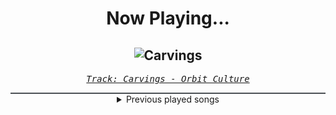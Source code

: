 <div align="center"> 
<h1>Now Playing...</h1>

![Carvings](https://i.scdn.co/image/ab67616d00001e0270bec27507239105b7a9a0f0)
--
_<samp><a href="https://open.spotify.com/track/5DaVpWQErpd8t0t7YsN6mw">Track: Carvings - Orbit Culture</a></samp>_

<div style="border: 1px #4B5054 solid"></div>
<details>
  <summary>
    Previous played songs
  </summary>
  <table>
    <thead>
      <tr>
        <th>
          Artist
        </th>
        <th>
          Song
        </th>
        <th>
          Link
        </th>
      </tr>
    </thead>
    <tbody>
      <tr><td>Orbit Culture</td><td>Carvings</td><td><a href="https://open.spotify.com/track/5DaVpWQErpd8t0t7YsN6mw">https://open.spotify.com/track/5DaVpWQErpd8t0t7YsN6mw</a></td></tr><tr><td>Red</td><td>Cold World</td><td><a href="https://open.spotify.com/track/4UAEJR58iotXADQ2TNxMae">https://open.spotify.com/track/4UAEJR58iotXADQ2TNxMae</a></td></tr><tr><td>Orbit Culture</td><td>Alienated</td><td><a href="https://open.spotify.com/track/2XYiG3Hk8npxB78QbN5gqA">https://open.spotify.com/track/2XYiG3Hk8npxB78QbN5gqA</a></td></tr><tr><td>Disturbed</td><td>The Animal</td><td><a href="https://open.spotify.com/track/1HD8mFfpSGLJnwv6UTLaIv">https://open.spotify.com/track/1HD8mFfpSGLJnwv6UTLaIv</a></td></tr><tr><td>Orbit Culture</td><td>Descent</td><td><a href="https://open.spotify.com/track/46IwawpHVB7462bMZ10Wzf">https://open.spotify.com/track/46IwawpHVB7462bMZ10Wzf</a></td></tr><tr><td>Orbit Culture</td><td>Saw</td><td><a href="https://open.spotify.com/track/4HPrgYRpShQ7da64ssK3xP">https://open.spotify.com/track/4HPrgYRpShQ7da64ssK3xP</a></td></tr><tr><td>Disturbed</td><td>Decadence</td><td><a href="https://open.spotify.com/track/0jY829pCMnstlNtaE72vSB">https://open.spotify.com/track/0jY829pCMnstlNtaE72vSB</a></td></tr><tr><td>Imminence</td><td>Heaven Shall Burn</td><td><a href="https://open.spotify.com/track/0C8mZZLRaf2X8MKCVkbMbC">https://open.spotify.com/track/0C8mZZLRaf2X8MKCVkbMbC</a></td></tr><tr><td>Motionless In White</td><td>Reincarnate</td><td><a href="https://open.spotify.com/track/4vVUoi4U6ikqH2wIoE2fmG">https://open.spotify.com/track/4vVUoi4U6ikqH2wIoE2fmG</a></td></tr><tr><td>Motionless In White</td><td>Cyberhex</td><td><a href="https://open.spotify.com/track/2vNUATEUKbavRo2gMjHs2S">https://open.spotify.com/track/2vNUATEUKbavRo2gMjHs2S</a></td></tr><tr><td>Scandroid</td><td>Waste My Time - FreqGen Remix</td><td><a href="https://open.spotify.com/track/6O6g2Z0cWWT0y9lCs0om2S">https://open.spotify.com/track/6O6g2Z0cWWT0y9lCs0om2S</a></td></tr><tr><td>Scandroid</td><td>Waste My Time - FreqGen Remix</td><td><a href="https://open.spotify.com/track/6O6g2Z0cWWT0y9lCs0om2S">https://open.spotify.com/track/6O6g2Z0cWWT0y9lCs0om2S</a></td></tr><tr><td>Scandroid</td><td>Waste My Time - FreqGen Remix</td><td><a href="https://open.spotify.com/track/6O6g2Z0cWWT0y9lCs0om2S">https://open.spotify.com/track/6O6g2Z0cWWT0y9lCs0om2S</a></td></tr><tr><td>Scandroid</td><td>Waste My Time - FreqGen Remix</td><td><a href="https://open.spotify.com/track/6O6g2Z0cWWT0y9lCs0om2S">https://open.spotify.com/track/6O6g2Z0cWWT0y9lCs0om2S</a></td></tr><tr><td>Celldweller</td><td>Ursa Minor - Electron Mix</td><td><a href="https://open.spotify.com/track/2ueTixnnkQYWCWIFYIVP7D">https://open.spotify.com/track/2ueTixnnkQYWCWIFYIVP7D</a></td></tr><tr><td>Celldweller</td><td>Ursa Minor - Electron Mix</td><td><a href="https://open.spotify.com/track/2ueTixnnkQYWCWIFYIVP7D">https://open.spotify.com/track/2ueTixnnkQYWCWIFYIVP7D</a></td></tr><tr><td>Celldweller</td><td>Blackstar</td><td><a href="https://open.spotify.com/track/0yUlpOvWxey6h3us0CZ23k">https://open.spotify.com/track/0yUlpOvWxey6h3us0CZ23k</a></td></tr><tr><td>Celldweller</td><td>A Matter of Time</td><td><a href="https://open.spotify.com/track/524Hl6lEjcLUGbBYiRzh6q">https://open.spotify.com/track/524Hl6lEjcLUGbBYiRzh6q</a></td></tr><tr><td>Celldweller</td><td>Breakout</td><td><a href="https://open.spotify.com/track/3k097mL4uNYC4m0eIrDrDl">https://open.spotify.com/track/3k097mL4uNYC4m0eIrDrDl</a></td></tr><tr><td>Celldweller</td><td>Good L_ck (Yo_'re F_cked)</td><td><a href="https://open.spotify.com/track/4qJrDTPDsQqaYGKMj0Thjk">https://open.spotify.com/track/4qJrDTPDsQqaYGKMj0Thjk</a></td></tr>
    </tbody>
  </table>
</details>

</div>
